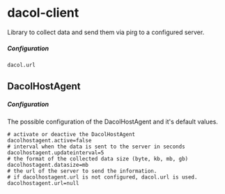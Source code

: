 # dacol-client
Library to collect data and send them via pirg to a configured server.

##### Configuration
```
dacol.url
```

## DacolHostAgent

##### Configuration
The possible configuration of the DacolHostAgent and it's default values.
```
# activate or deactive the DacolHostAgent
dacolhostagent.active=false
# interval when the data is sent to the server in seconds
dacolhostagent.updateinterval=5
# the format of the collected data size (byte, kb, mb, gb)
dacolhostagent.datasize=mb
# the url of the server to send the information.
# if dacolhostagent.url is not configured, dacol.url is used.
dacolhostagent.url=null
```